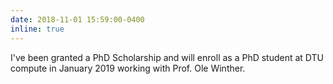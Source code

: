 ```yaml
---
date: 2018-11-01 15:59:00-0400
inline: true
---
```

I've been granted a PhD Scholarship and will enroll as a PhD student at DTU compute in January 2019 working with Prof. Ole Winther.

